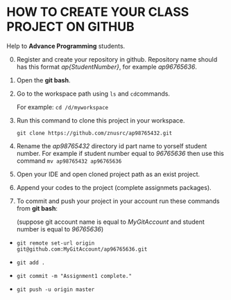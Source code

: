 # HOW TO CREATE YOUR CLASS PROJECT ON GITHUB
Help to **Advance Programming** students.

0. Register and create your repository in github. Repository name should has this format _ap{StudentNumber}_, for example _ap96765636_.

1. Open the **git bash**.



2. Go to the workspace path using `ls` and `cd`commands. 

   For example: `cd /d/myworkspace`



3. Run this command to clone this project in your workspace.

   `git clone https://github.com/znusrc/ap98765432.git`


4. Rename the _ap98765432_ directory id part name to yorself student number. For example if student number equal to _96765636_ then use this command `mv ap98765432 ap96765636`



5. Open your IDE and open cloned project path as an exist project.



6. Append your codes to the project (complete assignmets packages).



7. To commit and push your project in your account run these commands from **git bash**:

   (suppose git account name is equal to _MyGitAccount_ and student number is equal to _96765636_)

* `git remote set-url origin git@github.com:MyGitAccount/ap96765636.git`

* `git add .`

* `git commit -m "Assignment1 complete."`

* `git push -u origin master`
